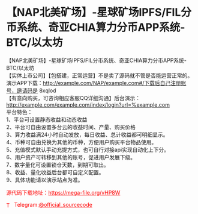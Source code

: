 # 【NAP北美矿场】-星球矿场IPFS/FIL分币系统、奇亚CHIA算力分币APP系统-BTC/以太坊

【NAP北美矿场】-星球矿场IPFS/FIL分币系统、奇亚CHIA算力分币APP系统-BTC/以太坊<br>【实体上市公司】【包搭建，正常运营】不是卖了源码就不管是否能运营正常的。<br>演示APP下载：http://example.com/NAP/example.com#/下载后自己注册账号，邀请码是 8xqlod<br>【有意向购买，可咨询相应客服QQ详细沟通】后台演示：http://example.com/example.com/index/login?url=%example.com<br>平台特色：<br>1、平台可设置静态收益和动态收益<br>2、平台可自由设置多台云的收益时间、产量、购买价格<br>3、算力收益满24小时自动发放，每日收益、总计收益都可明细显示。<br>4、币种可自由兑换为其他的币种，方便用户购买平台物品使用。<br>5、充值模式默认手动充提方式，也可自行对接api实现自动化上下分。<br>6、用户资产可转移到其他的账号，促进用户发展下级。<br>7、数字量化可设置锁仓天数，到期可取出。<br>8、收益、量化收益后台都可自定义配置。<br>9、具体功能请以演示站点为准。<br>


<p style="color: red;">源代码下载地址：<a href="https://mega-file.org/vHP8W" style="color: red;">https://mega-file.org/vHP8W</a></p><p style="color: red;"><img src="https://cdn-icons-png.flaticon.com/512/2111/2111646.png" alt="Telegram Icon" style="width: 16px; vertical-align: middle; margin-right: 5px;">Telegram:<a href="https://t.me/official_sourcecode" style="color: red;">@official_sourcecode</a></p>